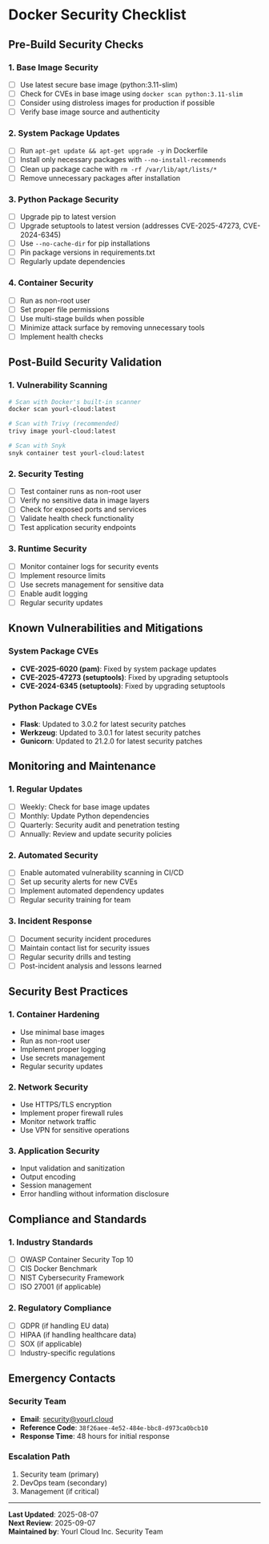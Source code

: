 # Docker Security Checklist

## Pre-Build Security Checks

### 1. Base Image Security
- [ ] Use latest secure base image (python:3.11-slim)
- [ ] Check for CVEs in base image using `docker scan python:3.11-slim`
- [ ] Consider using distroless images for production if possible
- [ ] Verify base image source and authenticity

### 2. System Package Updates
- [ ] Run `apt-get update && apt-get upgrade -y` in Dockerfile
- [ ] Install only necessary packages with `--no-install-recommends`
- [ ] Clean up package cache with `rm -rf /var/lib/apt/lists/*`
- [ ] Remove unnecessary packages after installation

### 3. Python Package Security
- [ ] Upgrade pip to latest version
- [ ] Upgrade setuptools to latest version (addresses CVE-2025-47273, CVE-2024-6345)
- [ ] Use `--no-cache-dir` for pip installations
- [ ] Pin package versions in requirements.txt
- [ ] Regularly update dependencies

### 4. Container Security
- [ ] Run as non-root user
- [ ] Set proper file permissions
- [ ] Use multi-stage builds when possible
- [ ] Minimize attack surface by removing unnecessary tools
- [ ] Implement health checks

## Post-Build Security Validation

### 1. Vulnerability Scanning
```bash
# Scan with Docker's built-in scanner
docker scan yourl-cloud:latest

# Scan with Trivy (recommended)
trivy image yourl-cloud:latest

# Scan with Snyk
snyk container test yourl-cloud:latest
```

### 2. Security Testing
- [ ] Test container runs as non-root user
- [ ] Verify no sensitive data in image layers
- [ ] Check for exposed ports and services
- [ ] Validate health check functionality
- [ ] Test application security endpoints

### 3. Runtime Security
- [ ] Monitor container logs for security events
- [ ] Implement resource limits
- [ ] Use secrets management for sensitive data
- [ ] Enable audit logging
- [ ] Regular security updates

## Known Vulnerabilities and Mitigations

### System Package CVEs
- **CVE-2025-6020 (pam)**: Fixed by system package updates
- **CVE-2025-47273 (setuptools)**: Fixed by upgrading setuptools
- **CVE-2024-6345 (setuptools)**: Fixed by upgrading setuptools

### Python Package CVEs
- **Flask**: Updated to 3.0.2 for latest security patches
- **Werkzeug**: Updated to 3.0.1 for latest security patches
- **Gunicorn**: Updated to 21.2.0 for latest security patches

## Monitoring and Maintenance

### 1. Regular Updates
- [ ] Weekly: Check for base image updates
- [ ] Monthly: Update Python dependencies
- [ ] Quarterly: Security audit and penetration testing
- [ ] Annually: Review and update security policies

### 2. Automated Security
- [ ] Enable automated vulnerability scanning in CI/CD
- [ ] Set up security alerts for new CVEs
- [ ] Implement automated dependency updates
- [ ] Regular security training for team

### 3. Incident Response
- [ ] Document security incident procedures
- [ ] Maintain contact list for security issues
- [ ] Regular security drills and testing
- [ ] Post-incident analysis and lessons learned

## Security Best Practices

### 1. Container Hardening
- Use minimal base images
- Run as non-root user
- Implement proper logging
- Use secrets management
- Regular security updates

### 2. Network Security
- Use HTTPS/TLS encryption
- Implement proper firewall rules
- Monitor network traffic
- Use VPN for sensitive operations

### 3. Application Security
- Input validation and sanitization
- Output encoding
- Session management
- Error handling without information disclosure

## Compliance and Standards

### 1. Industry Standards
- [ ] OWASP Container Security Top 10
- [ ] CIS Docker Benchmark
- [ ] NIST Cybersecurity Framework
- [ ] ISO 27001 (if applicable)

### 2. Regulatory Compliance
- [ ] GDPR (if handling EU data)
- [ ] HIPAA (if handling healthcare data)
- [ ] SOX (if applicable)
- [ ] Industry-specific regulations

## Emergency Contacts

### Security Team
- **Email**: security@yourl.cloud
- **Reference Code**: `38f26aee-4e52-484e-bbc8-d973ca0bcb10`
- **Response Time**: 48 hours for initial response

### Escalation Path
1. Security team (primary)
2. DevOps team (secondary)
3. Management (if critical)

---

**Last Updated**: 2025-08-07  
**Next Review**: 2025-09-07  
**Maintained by**: Yourl Cloud Inc. Security Team
